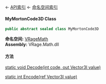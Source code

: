 ← [API索引](Api-Index) ← [命名空间索引](Namespace-Index)

#### MyMortonCode3D Class

```csharp
public abstract sealed class MyMortonCode3D
```

**命名空间:** [VRageMath](VRageMath)  
**Assembly:** VRage.Math.dll

#### 方法

[static void Decode(int code, out Vector3I value)](VRageMath.MyMortonCode3D.Decode)

> 

[static int Encode(ref Vector3I value)](VRageMath.MyMortonCode3D.Encode)

> 

